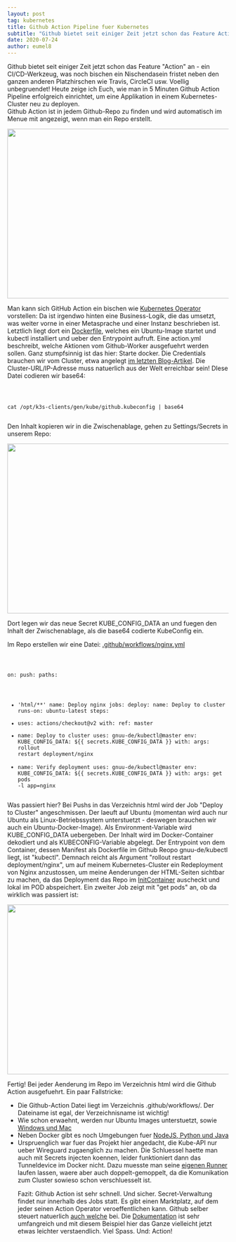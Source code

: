 ```yaml
---
layout: post
tag: kubernetes
title: Github Action Pipeline fuer Kubernetes
subtitle: "Github bietet seit einiger Zeit jetzt schon das Feature Action an - ein CI/CD-Werkzeug, was noch bischen ein Nischendasein fristet neben den ganzen anderen Platzhirschen wie Travis, CircleCI usw. Voellig unbegruendet! Heute zeige ich Euch, wie man in Action eine Pipeline baut"
date: 2020-07-24
author: eumel8
---
```


Github bietet seit einiger Zeit jetzt schon das Feature "Action" an - ein CI/CD-Werkzeug, was noch bischen ein Nischendasein fristet neben den ganzen anderen Platzhirschen wie Travis, CircleCI usw. Voellig unbegruendet! Heute zeige ich Euch, wie man in 5 Minuten Github Action Pipeline erfolgreich einrichtet, um eine Applikation in einem Kubernetes-Cluster neu zu deployen.
<br/>
Github Action ist in jedem Github-Repo zu finden und wird automatisch im Menue mit angezeigt, wenn man ein Repo erstellt. 

<img src="/blog/media/quick-uploads/github-action-pipeline-fuer-kubernetes/2020-07-23_2_.png" width="585" height="386"/>

Man kann sich GitHub Action ein bischen wie <a href="https://blog.eumelnet.de/blogs/blog8.php/schwarzer-guertel-dan-5-kubernetes-operator">Kubernetes Operator</a> vorstellen: Da ist irgendwo hinten eine Business-Logik, die das umsetzt, was weiter vorne in einer Metasprache und einer Instanz beschrieben ist. Letztlich liegt dort ein <a href="https://github.com/gnuu-de/kubectl/blob/master/Dockerfile">Dockerfile</a>, welches ein Ubuntu-Image startet und kubectl installiert und ueber den Entrypoint aufruft. Eine action.yml
beschreibt, welche Aktionen vom Github-Worker ausgefuehrt werden sollen. Ganz stumpfsinnig ist das hier: Starte docker.
Die Credentials brauchen wir vom Cluster, etwa angelegt <a href="https://blog.eumelnet.de/blogs/blog8.php/neue-user-anlegen-in-kubernetes-k3s-mit-rbac">im letzten Blog-Artikel</a>. Die Cluster-URL/IP-Adresse muss natuerlich aus der Welt erreichbar sein!
DIese Datei codieren wir base64:

<!-- codeblock lang=shell line=1 --><pre class="codeblock"><code>
cat /opt/k3s-clients/gen/kube/github.kubeconfig | base64
</code></pre><!-- /codeblock -->

Den Inhalt kopieren wir in die Zwischenablage, gehen zu Settings/Secrets in unserem Repo:

<img src="/blog/media/quick-uploads/github-action-pipeline-fuer-kubernetes/2020-07-24_3_.png" width="585" height="386"/>

Dort legen wir das neue Secret KUBE_CONFIG_DATA an und fuegen den Inhalt der Zwischenablage, als die base64 codierte KubeConfig ein.

Im Repo erstellen wir eine Datei:
<a href="https://github.com/gnuu-de/www/blob/master/.github/workflows/nginx.yml">.github/workflows/nginx.yml</a>

<!-- codeblock lang=shell line=1 --><pre class="codeblock"><code>
on: 
 push: 
 paths: 
 - 'html/**'
name: Deploy nginx
jobs:
 deploy:
 name: Deploy to cluster
 runs-on: ubuntu-latest
 steps:
 - uses: actions/checkout@v2
 with:
 ref: master
 - name: Deploy to cluster
 uses: gnuu-de/kubectl@master
 env:
 KUBE_CONFIG_DATA: ${{ secrets.KUBE_CONFIG_DATA }}
 with:
 args: rollout restart deployment/nginx
 - name: Verify deployment
 uses: gnuu-de/kubectl@master
 env:
 KUBE_CONFIG_DATA: ${{ secrets.KUBE_CONFIG_DATA }}
 with:
 args: get pods -l app=nginx
</code></pre><!-- /codeblock -->

Was passiert hier?
Bei Pushs in das Verzeichnis html wird der Job "Deploy to Cluster" angeschmissen. Der laeuft auf Ubuntu (momentan wird auch nur Ubuntu als Linux-Betriebssystem unterstuetzt - deswegen brauchen wir auch ein Ubuntu-Docker-Image).
Als Environment-Variable wird KUBE_CONFIG_DATA uebergeben. Der Inhalt wird im Docker-Container dekodiert und als KUBECONFIG-Variable abgelegt. Der Entrypoint von dem Container, dessen Manifest als Dockerfile im Github Reopo gnuu-de/kubectl liegt, ist "kubectl". Demnach reicht als Argument "rollout restart deployment/nginx", um auf meinem Kubernetes-Cluster ein Redeployment von Nginx anzustossen, um meine Aenderungen der HTML-Seiten sichtbar zu machen, da das Deployment das Repo im <a href="https://github.com/gnuu-de/k8s/blob/master/nginx/deployment.yaml#L37-L44">InitContainer</a> auscheckt und lokal im POD abspeichert. Ein zweiter Job zeigt mit "get pods" an, ob da wirklich was passiert ist:

<img src="/blog/media/quick-uploads/github-action-pipeline-fuer-kubernetes/2020-07-24_2_.png" width="585" height="386"/>

Fertig! Bei jeder Aenderung im Repo im Verzeichnis html wird die Github Action ausgefuehrt.
Ein paar Fallstricke:
<ul>
<li>Die Github-Action Datei liegt im Verzeichnis .github/workflows/. Der Dateiname ist egal, der Verzeichnisname ist wichtig!
<li>Wie schon erwaehnt, werden nur Ubuntu Images unterstuetzt, sowie <a href="https://docs.github.com/en/actions/reference/workflow-syntax-for-github-actions#jobsjob_idruns-on">Windows und Mac</a>
<li>Neben Docker gibt es noch Umgebungen fuer <a href="https://docs.github.com/en/actions/language-and-framework-guides">NodeJS, Python und Java</a>
<li>Urspruenglich war fuer das Projekt hier angedacht, die Kube-API nur ueber Wireguard zugaenglich zu machen. Die Schluessel haette man auch mit Secrets injecten koennen, leider funktioniert dann das Tunneldevice im Docker nicht. Dazu muesste man seine <a href="https://docs.github.com/en/actions/hosting-your-own-runners">eigenen Runner</a> laufen lassen, waere aber auch doppelt-gemoppelt, da die Komunikation zum Cluster sowieso schon verschluesselt ist.

Fazit: Github Action ist sehr schnell. Und sicher. Secret-Verwaltung findet nur innerhalb des Jobs statt. Es gibt einen Marktplatz, auf dem jeder seinen Action Operator veroeffentlichen kann. Github selber steuert natuerlich <a href="github.com/actions/">auch welche</a> bei. Die <a href="https://docs.github.com/en/actions/">Dokumentation</a> ist sehr umfangreich und mit diesem Beispiel hier das Ganze vielleicht jetzt etwas leichter verstaendlich. Viel Spass. Und: Action!
</li></li></li></li></ul>

